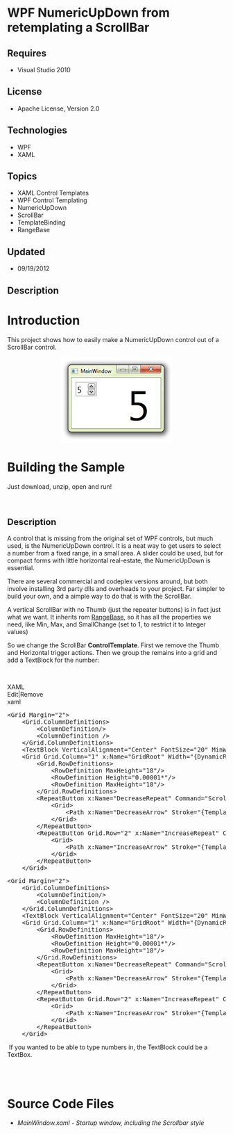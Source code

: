 # WPF NumericUpDown from retemplating a ScrollBar
## Requires
- Visual Studio 2010
## License
- Apache License, Version 2.0
## Technologies
- WPF
- XAML
## Topics
- XAML Control Templates
- WPF Control Templating
- NumericUpDown
- ScrollBar
- TemplateBinding
- RangeBase
## Updated
- 09/19/2012
## Description

<h1>Introduction</h1>
<p>This project shows how to easily make a NumericUpDown control out of a ScrollBar control.</p>
<p><img id="65288" src="65288-numericupdown.png" alt="" width="256" height="198" style="margin-right:auto; margin-left:auto; display:block"></p>
<h1><span>Building the Sample</span></h1>
<p>Just download, unzip, open and run!</p>
<p>&nbsp;</p>
<h2><span style="font-size:20px">Description</span></h2>
<p>A control that is missing from the original set of WPF controls, but much used, is the&nbsp;NumericUpDown control. It is a&nbsp;neat way to get users to select a number from a fixed&nbsp;range, in a small area. A slider could be used, but for compact forms
 with little horizontal real-estate, the NumericUpDown is essential.</p>
<p>There are several commercial and codeplex versions around, but both involve installing 3rd party dlls and overheads to your project. Far simpler to build your own, and a aimple way to do that is with the ScrollBar.</p>
<p>A vertical ScrollBar with no Thumb (just the repeater buttons) is in fact just what we want. It inherits rom
<a href="http://msdn.microsoft.com/en-us/library/system.windows.controls.primitives.rangebase.aspx">
RangeBase</a>, so it has all the properties we need, like Min, Max, and SmallChange (set to 1, to restrict it to Integer values)</p>
<p>So we change the ScrollBar <strong>ControlTemplate</strong>. First we remove the Thumb and Horizontal trigger actions. Then we&nbsp;group the remains into a grid and add a TextBlock for the number:</p>
<p>&nbsp;</p>
<div class="scriptcode">
<div class="pluginEditHolder" pluginCommand="mceScriptCode">
<div class="title"><span>XAML</span></div>
<div class="pluginLinkHolder"><span class="pluginEditHolderLink">Edit</span>|<span class="pluginRemoveHolderLink">Remove</span></div>
<span class="hidden">xaml</span>
<pre class="hidden">&lt;Grid Margin=&quot;2&quot;&gt;
	&lt;Grid.ColumnDefinitions&gt;
		&lt;ColumnDefinition/&gt;
		&lt;ColumnDefinition /&gt;
	&lt;/Grid.ColumnDefinitions&gt;
	&lt;TextBlock VerticalAlignment=&quot;Center&quot; FontSize=&quot;20&quot; MinWidth=&quot;25&quot; Text=&quot;{Binding Value, RelativeSource={RelativeSource TemplatedParent}}&quot;/&gt;
	&lt;Grid Grid.Column=&quot;1&quot; x:Name=&quot;GridRoot&quot; Width=&quot;{DynamicResource {x:Static SystemParameters.VerticalScrollBarWidthKey}}&quot; Background=&quot;{TemplateBinding Background}&quot;&gt;
		&lt;Grid.RowDefinitions&gt;
			&lt;RowDefinition MaxHeight=&quot;18&quot;/&gt;
			&lt;RowDefinition Height=&quot;0.00001*&quot;/&gt;
			&lt;RowDefinition MaxHeight=&quot;18&quot;/&gt;
		&lt;/Grid.RowDefinitions&gt;
		&lt;RepeatButton x:Name=&quot;DecreaseRepeat&quot; Command=&quot;ScrollBar.LineDownCommand&quot; Focusable=&quot;False&quot;&gt;
			&lt;Grid&gt;
				&lt;Path x:Name=&quot;DecreaseArrow&quot; Stroke=&quot;{TemplateBinding Foreground}&quot; StrokeThickness=&quot;1&quot; Data=&quot;M 0 4 L 8 4 L 4 0 Z&quot;/&gt;
			&lt;/Grid&gt;
		&lt;/RepeatButton&gt;
        &lt;RepeatButton Grid.Row=&quot;2&quot; x:Name=&quot;IncreaseRepeat&quot; Command=&quot;ScrollBar.LineUpCommand&quot; Focusable=&quot;False&quot;&gt;
			&lt;Grid&gt;
				&lt;Path x:Name=&quot;IncreaseArrow&quot; Stroke=&quot;{TemplateBinding Foreground}&quot; StrokeThickness=&quot;1&quot; Data=&quot;M 0 0 L 4 4 L 8 0 Z&quot;/&gt;
			&lt;/Grid&gt;
		&lt;/RepeatButton&gt;
	&lt;/Grid&gt;</pre>
<div class="preview">
<pre class="js">&lt;Grid&nbsp;Margin=<span class="js__string">&quot;2&quot;</span>&gt;&nbsp;
&nbsp;&nbsp;&nbsp;&nbsp;&lt;Grid.ColumnDefinitions&gt;&nbsp;
&nbsp;&nbsp;&nbsp;&nbsp;&nbsp;&nbsp;&nbsp;&nbsp;&lt;ColumnDefinition/&gt;&nbsp;
&nbsp;&nbsp;&nbsp;&nbsp;&nbsp;&nbsp;&nbsp;&nbsp;&lt;ColumnDefinition&nbsp;/&gt;&nbsp;
&nbsp;&nbsp;&nbsp;&nbsp;&lt;/Grid.ColumnDefinitions&gt;&nbsp;
&nbsp;&nbsp;&nbsp;&nbsp;&lt;TextBlock&nbsp;VerticalAlignment=<span class="js__string">&quot;Center&quot;</span>&nbsp;FontSize=<span class="js__string">&quot;20&quot;</span>&nbsp;MinWidth=<span class="js__string">&quot;25&quot;</span>&nbsp;Text=<span class="js__string">&quot;{Binding&nbsp;Value,&nbsp;RelativeSource={RelativeSource&nbsp;TemplatedParent}}&quot;</span>/&gt;&nbsp;
&nbsp;&nbsp;&nbsp;&nbsp;&lt;Grid&nbsp;Grid.Column=<span class="js__string">&quot;1&quot;</span>&nbsp;x:Name=<span class="js__string">&quot;GridRoot&quot;</span>&nbsp;Width=<span class="js__string">&quot;{DynamicResource&nbsp;{x:Static&nbsp;SystemParameters.VerticalScrollBarWidthKey}}&quot;</span>&nbsp;Background=<span class="js__string">&quot;{TemplateBinding&nbsp;Background}&quot;</span>&gt;&nbsp;
&nbsp;&nbsp;&nbsp;&nbsp;&nbsp;&nbsp;&nbsp;&nbsp;&lt;Grid.RowDefinitions&gt;&nbsp;
&nbsp;&nbsp;&nbsp;&nbsp;&nbsp;&nbsp;&nbsp;&nbsp;&nbsp;&nbsp;&nbsp;&nbsp;&lt;RowDefinition&nbsp;MaxHeight=<span class="js__string">&quot;18&quot;</span>/&gt;&nbsp;
&nbsp;&nbsp;&nbsp;&nbsp;&nbsp;&nbsp;&nbsp;&nbsp;&nbsp;&nbsp;&nbsp;&nbsp;&lt;RowDefinition&nbsp;Height=<span class="js__string">&quot;0.00001*&quot;</span>/&gt;&nbsp;
&nbsp;&nbsp;&nbsp;&nbsp;&nbsp;&nbsp;&nbsp;&nbsp;&nbsp;&nbsp;&nbsp;&nbsp;&lt;RowDefinition&nbsp;MaxHeight=<span class="js__string">&quot;18&quot;</span>/&gt;&nbsp;
&nbsp;&nbsp;&nbsp;&nbsp;&nbsp;&nbsp;&nbsp;&nbsp;&lt;/Grid.RowDefinitions&gt;&nbsp;
&nbsp;&nbsp;&nbsp;&nbsp;&nbsp;&nbsp;&nbsp;&nbsp;&lt;RepeatButton&nbsp;x:Name=<span class="js__string">&quot;DecreaseRepeat&quot;</span>&nbsp;Command=<span class="js__string">&quot;ScrollBar.LineDownCommand&quot;</span>&nbsp;Focusable=<span class="js__string">&quot;False&quot;</span>&gt;&nbsp;
&nbsp;&nbsp;&nbsp;&nbsp;&nbsp;&nbsp;&nbsp;&nbsp;&nbsp;&nbsp;&nbsp;&nbsp;&lt;Grid&gt;&nbsp;
&nbsp;&nbsp;&nbsp;&nbsp;&nbsp;&nbsp;&nbsp;&nbsp;&nbsp;&nbsp;&nbsp;&nbsp;&nbsp;&nbsp;&nbsp;&nbsp;&lt;Path&nbsp;x:Name=<span class="js__string">&quot;DecreaseArrow&quot;</span>&nbsp;Stroke=<span class="js__string">&quot;{TemplateBinding&nbsp;Foreground}&quot;</span>&nbsp;StrokeThickness=<span class="js__string">&quot;1&quot;</span>&nbsp;Data=<span class="js__string">&quot;M&nbsp;0&nbsp;4&nbsp;L&nbsp;8&nbsp;4&nbsp;L&nbsp;4&nbsp;0&nbsp;Z&quot;</span>/&gt;&nbsp;
&nbsp;&nbsp;&nbsp;&nbsp;&nbsp;&nbsp;&nbsp;&nbsp;&nbsp;&nbsp;&nbsp;&nbsp;&lt;/Grid&gt;&nbsp;
&nbsp;&nbsp;&nbsp;&nbsp;&nbsp;&nbsp;&nbsp;&nbsp;&lt;/RepeatButton&gt;&nbsp;
&nbsp;&nbsp;&nbsp;&nbsp;&nbsp;&nbsp;&nbsp;&nbsp;&lt;RepeatButton&nbsp;Grid.Row=<span class="js__string">&quot;2&quot;</span>&nbsp;x:Name=<span class="js__string">&quot;IncreaseRepeat&quot;</span>&nbsp;Command=<span class="js__string">&quot;ScrollBar.LineUpCommand&quot;</span>&nbsp;Focusable=<span class="js__string">&quot;False&quot;</span>&gt;&nbsp;
&nbsp;&nbsp;&nbsp;&nbsp;&nbsp;&nbsp;&nbsp;&nbsp;&nbsp;&nbsp;&nbsp;&nbsp;&lt;Grid&gt;&nbsp;
&nbsp;&nbsp;&nbsp;&nbsp;&nbsp;&nbsp;&nbsp;&nbsp;&nbsp;&nbsp;&nbsp;&nbsp;&nbsp;&nbsp;&nbsp;&nbsp;&lt;Path&nbsp;x:Name=<span class="js__string">&quot;IncreaseArrow&quot;</span>&nbsp;Stroke=<span class="js__string">&quot;{TemplateBinding&nbsp;Foreground}&quot;</span>&nbsp;StrokeThickness=<span class="js__string">&quot;1&quot;</span>&nbsp;Data=<span class="js__string">&quot;M&nbsp;0&nbsp;0&nbsp;L&nbsp;4&nbsp;4&nbsp;L&nbsp;8&nbsp;0&nbsp;Z&quot;</span>/&gt;&nbsp;
&nbsp;&nbsp;&nbsp;&nbsp;&nbsp;&nbsp;&nbsp;&nbsp;&nbsp;&nbsp;&nbsp;&nbsp;&lt;/Grid&gt;&nbsp;
&nbsp;&nbsp;&nbsp;&nbsp;&nbsp;&nbsp;&nbsp;&nbsp;&lt;/RepeatButton&gt;&nbsp;
&nbsp;&nbsp;&nbsp;&nbsp;&lt;/Grid&gt;</pre>
</div>
</div>
</div>
<div class="endscriptcode">&nbsp;If you wanted to be able to type numbers in, the TextBlock could be a TextBox.</div>
&nbsp;
<p>&nbsp;</p>
<h1><span>Source Code Files</span></h1>
<ul>
<li><em>MainWindow.xaml - Startup window, including the Scrollbar style</em> </li></ul>
<p>&nbsp;</p>
<p>&nbsp;</p>
<p><img src="-anithanks1.gif" alt="" style="margin-right:auto; margin-left:auto; display:block"></p>
